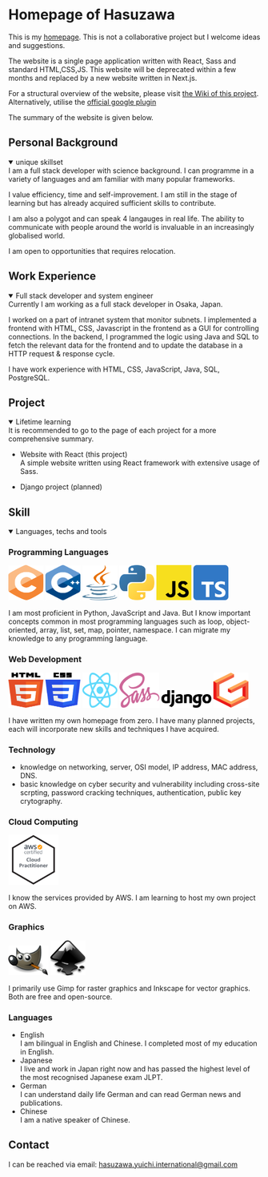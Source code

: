 # Homepage of Hasuzawa
This is my [homepage](https://hasuzawa.github.io/homepage/). This is not a collaborative project but I welcome ideas and suggestions.

The website is a single page application written with React, Sass and standard HTML,CSS,JS. This website will be deprecated within a few months and replaced by a new website written in Next.js.

For a structural overview of the website, please visit [the Wiki of this project](https://github.com/Hasuzawa/homepage/wiki/Overview).
Alternatively, utilise the [official google plugin](https://chrome.google.com/webstore/detail/react-developer-tools/fmkadmapgofadopljbjfkapdkoienihi)

The summary of the website is given below.

## Personal Background
<details open>
  <summary>unique skillset</summary>
I am a full stack developer with science background. I can programme in a variety of languages and am familiar with many popular frameworks.

I value efficiency, time and self-improvement. I am still in the stage of learning but has already
acquired sufficient skills to contribute.

I am also a polygot and can speak 4 langauges in real life. The ability to communicate with people around the world is invaluable in an increasingly globalised world.

I am open to opportunities that requires relocation.
</details>

## Work Experience
<details open>
  <summary>Full stack developer and system engineer</summary>
  Currently I am working as a full stack developer in Osaka, Japan.

  I worked on a part of intranet system that monitor subnets.
  I implemented a frontend with HTML, CSS, Javascript in the frontend as a GUI for controlling connections.
  In the backend, I programmed the logic using Java and SQL to fetch the relevant data for the frontend and to update the database in a HTTP request & response cycle.

  I have work experience with HTML, CSS, JavaScript, Java, SQL, PostgreSQL.
</details>

## Project
<details open>
   <summary>Lifetime learning</summary>
   It is recommended to go to the page of each project for a more comprehensive summary.

   -  Website with React (this project)<br />
      A simple website written using React framework with extensive usage of Sass.
      
   -  Django project (planned)

</details>

## Skill
<details open>
  <summary>Languages, techs and tools</summary>

  ### Programming Languages
  <img src="./public/logos/C_logo.svg" alt="C" width="70" height="70">
  <img src="./public/logos/C++_logo.svg" alt="C++" width="70" height="70">
  <img src="./public/logos/Java_logo.svg" alt="Java" width="70" height="70">
  <img src="./public/logos/Python_logo.svg" alt="Python" width="70" height="70">
  <img src="./public/logos/Javascript_logo.svg" alt="Javascript" width="70 "height="70">
  <img src="./public/logos/Typescript_logo.svg" alt="Javascript" width="70 "height="70">

  I am most proficient in Python, JavaScript and Java. But I know important concepts common in most programming languages
  such as loop, object-oriented, array, list, set, map, pointer, namespace. I can migrate my knowledge to any programming language.

  ### Web Development
  <img src="./public/logos/HTML5_logo.svg" alt="HTML" width="70" height="70">
  <img src="./public/logos/CSS3_logo.svg" alt="HTML" width="70" height="70">
  
  <img src="./public/logos/React_logo.svg" alt="React" width="70" height="70">
  <img src="./public/logos/Sass_logo.svg" alt="Sass" width="80" height="70">
  <img src="./public/logos/Django_logo.svg" alt="Django" width="100">
  <img src="./public/logos/Graphene-django_logo.svg" alt="Graphene-django" width="70" height="70">

  I have written my own homepage from zero. I have many planned projects, each will incorporate new skills and techniques I have acquired.

  ### Technology
  -  knowledge on networking, server, OSI model, IP address, MAC address, DNS.
  -  basic knowledge on cyber security and vulnerability including cross-site scrpting, password cracking techniques, authentication, public key crytography.

  ### Cloud Computing
  <img src="./public/logos/AWS_Cloud_Practitioner_logo.png" alt="AWS Cloud Practitioner" width="100" height="100">

  I know the services provided by AWS. I am learning to host my own project on AWS.

  ### Graphics
  <img src="./public/logos/Gimp_logo.svg" alt="Gimp" width="80">
  <img src="./public/logos/Inkscape_logo.svg" alt="Inkscape" width="70" height="70">

  I primarily use Gimp for raster graphics and Inkscape for vector graphics. Both are free and open-source.

  ### Languages
  -  English<br />
     I am bilingual in English and Chinese. I completed most of my education in English.
  -  Japanese<br />
     I live and work in Japan right now and has passed the highest level of the most recognised Japanese exam JLPT.
  -  German<br />
     I can understand daily life German and can read German news and publications.
  -  Chinese<br />
     I am a native speaker of Chinese.
</details>

## Contact
I can be reached via email: <a href="mailto:hasuzawa.yuichi.international@gmail.com">hasuzawa.yuichi.international@gmail.com</a>